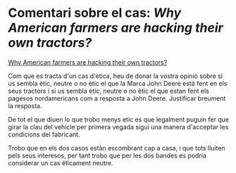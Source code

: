 # Comentari sobre el cas: *Why American farmers are hacking their own tractors?* #

[Why American farmers are hacking their own tractors?](https://www.theguardian.com/commentisfree/2017/mar/26/why-american-farmers-hacking-own-tractors)

Com que es tracta d'un cas d'ètica, heu de donar la vostra opinió sobre si us sembla ètic, neutre o no ètic el que la Marca John Deere està fent en els seus tractors i si us sembla ètic, neutre o no ètic el que estan fent els pagesos nordamericans com a resposta a John Deere. Justificar breument la resposta.

De tot el que diuen lo que trobo menys etic es que legalment puguin fer que girar la clau del vehicle per primera vegada sigui una manera d'acceptar les condicions del fabricant.

Trobo que en els dos casos estàn escombrant cap a casa, i que tots lluiten pels seus interesos, per tant trobo que per les dos bandes es podría considerar un cas éticament neutre. 
